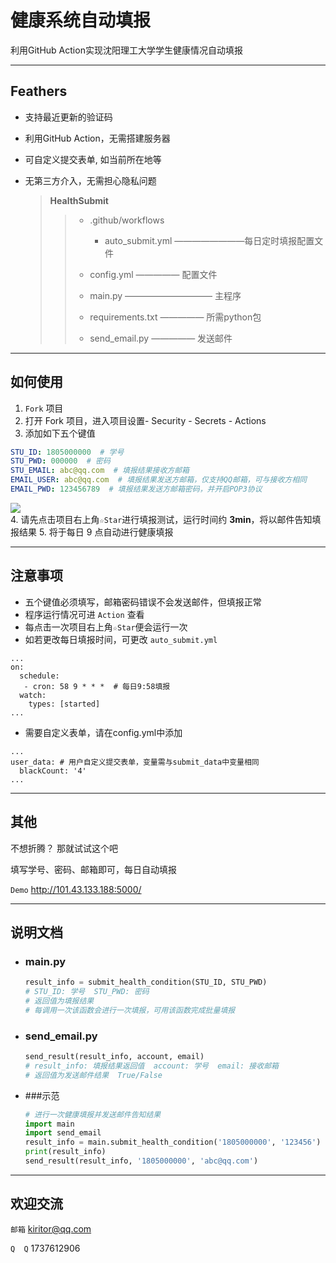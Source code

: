 # 健康系统自动填报

利用GitHub Action实现沈阳理工大学学生健康情况自动填报

***

## Feathers

- 支持最近更新的验证码
- 利用GitHub Action，无需搭建服务器
- 可自定义提交表单, 如当前所在地等
- 无第三方介入，无需担心隐私问题

  > **HealthSubmit**
  > >
  > > - .github/workflows
  > >   - auto_submit.yml ————————每日定时填报配置文件
  > >
  > > - config.yml ————— 配置文件  
  > >
  > > - main.py —————————— 主程序  
  > > - requirements.txt ————— 所需python包  
  > > - send_email.py ————— 发送邮件  

***

## 如何使用

1. `Fork` 项目
2. 打开 Fork 项目，进入项目设置- Security - Secrets - Actions
3. 添加如下五个键值

  ```yaml
  STU_ID: 1805000000  # 学号
  STU_PWD: 000000  # 密码
  STU_EMAIL: abc@qq.com  # 填报结果接收方邮箱
  EMAIL_USER: abc@qq.com  # 填报结果发送方邮箱，仅支持QQ邮箱，可与接收方相同
  EMAIL_PWD: 123456789  # 填报结果发送方邮箱密码，并开启POP3协议
  ```

![](https://s3.bmp.ovh/imgs/2022/01/b772dd26b98ee7b7.png)     
4. 请先点击项目右上角`☆Star`进行填报测试，运行时间约 **3min**，将以邮件告知填报结果
5. 将于每日 9 点自动进行健康填报
***

## 注意事项

- 五个键值必须填写，邮箱密码错误不会发送邮件，但填报正常
- 程序运行情况可进 `Action` 查看
- 每点击一次项目右上角`☆Star`便会运行一次
- 如若更改每日填报时间，可更改 `auto_submit.yml`

```ymal
...
on:
  schedule:
   - cron: 58 9 * * *  # 每日9:58填报
  watch:
    types: [started]
...
```

- 需要自定义表单，请在config.yml中添加

```ymal
...
user_data: # 用户自定义提交表单，变量需与submit_data中变量相同
  blackCount: '4'
...
```

***

## 其他

不想折腾？ 那就试试这个吧

填写学号、密码、邮箱即可，每日自动填报

`Demo` <http://101.43.133.188:5000/>

***

## 说明文档

- ### main.py

  ```python
  result_info = submit_health_condition(STU_ID, STU_PWD)
  # STU_ID: 学号  STU_PWD: 密码
  # 返回值为填报结果
  # 每调用一次该函数会进行一次填报，可用该函数完成批量填报
   ```

- ### send_email.py

  ```python
  send_result(result_info, account, email)
  # result_info: 填报结果返回值  account: 学号  email: 接收邮箱
  # 返回值为发送邮件结果  True/False
   ```

- ###示范

  ```python
  # 进行一次健康填报并发送邮件告知结果
  import main
  import send_email
  result_info = main.submit_health_condition('1805000000', '123456')
  print(result_info)
  send_result(result_info, '1805000000', 'abc@qq.com')
   ```

***

## 欢迎交流

`邮箱` kiritor@qq.com

`Q  Q` 1737612906
